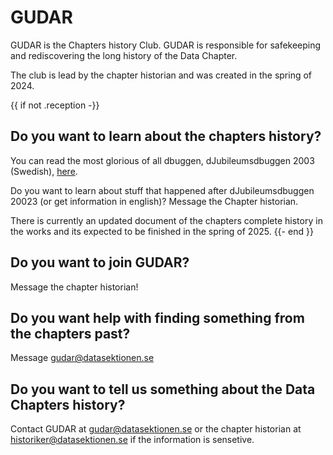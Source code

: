 # GUDAR
GUDAR is the Chapters history Club. GUDAR is responsible for safekeeping and rediscovering the long history of the Data Chapter.

The club is lead by the chapter historian and was created in the spring of 2024.

{{ if not .reception -}}
## Do you want to learn about the chapters history?
You can read the most glorious of all dbuggen, dJubileumsdbuggen 2003 (Swedish), [here](https://drive.google.com/file/d/1KtwHZV6gomddOlRXftlC1zfszmEEGvce/view?usp=sharing).

Do you want to learn about stuff that happened after dJubileumsdbuggen 20023 (or get information in english)? Message the Chapter historian.

There is currently an updated document of the chapters complete history in the works and its expected to be finished in the spring of 2025.
{{- end }}

## Do you want to join GUDAR?
Message the chapter historian!

## Do you want help with finding something from the chapters past?
Message [gudar@datasektionen.se](mailto:gudar@datasektionen..se)

## Do you want to tell us something about the Data Chapters history?
Contact GUDAR at [gudar@datasektionen.se](mailto:gudar@datasektionen.se) or the chapter historian at [historiker@datasektionen.se](mailto:historiker@datasektionen.se) if the information is sensetive.
